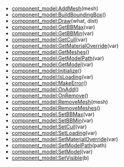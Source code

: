 - [component_model:AddMesh](nil)(mesh)
- [component_model:BuildBoundingBox](nil)()
- [component_model:Draw](nil)(what, dist)
- [component_model:GetBBMax](nil)(var)
- [component_model:GetBBMin](nil)(var)
- [component_model:GetCull](nil)(var)
- [component_model:GetMaterialOverride](nil)(var)
- [component_model:GetMeshes](nil)()
- [component_model:GetModelPath](nil)(var)
- [component_model:GetModel](nil)(var)
- [component_model:Initialize](nil)()
- [component_model:IsLoading](nil)(var)
- [component_model:MakeError](nil)()
- [component_model:OnAdd](nil)()
- [component_model:OnRemove](nil)()
- [component_model:RemoveMesh](nil)(mesh)
- [component_model:RemoveMeshes](nil)()
- [component_model:SetBBMax](nil)(var)
- [component_model:SetBBMin](nil)(var)
- [component_model:SetCull](nil)(var)
- [component_model:SetLoading](nil)(var)
- [component_model:SetMaterialOverride](nil)(var)
- [component_model:SetModelPath](nil)(path)
- [component_model:SetModel](nil)(var)
- [component_model:SetVisible](nil)(b)